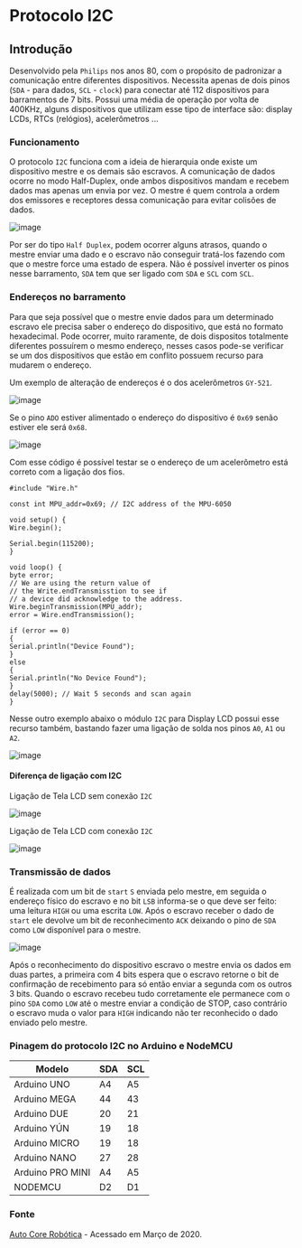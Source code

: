 # Protocolo I2C  

## Introdução

Desenvolvido pela `Philips` nos anos 80,  com o propósito de padronizar a comunicação entre diferentes dispositivos. Necessita apenas de dois pinos (`SDA` - para dados, `SCL` - `clock`) para conectar até 112 dispositivos para barramentos de 7 bits. Possui uma média de operação por volta de 400KHz, alguns dispositivos que utilizam esse tipo de interface são: display LCDs, RTCs (relógios), acelerômetros ...

### Funcionamento

O protocolo `I2C` funciona com a ideia de hierarquia onde existe um dispositivo mestre e os demais são escravos. A comunicação de dados ocorre no modo Half-Duplex, onde ambos dispositivos mandam e recebem dados mas apenas um envia por vez. O mestre é quem controla a ordem dos emissores e receptores dessa comunicação para evitar colisões de dados.

![image](https://user-images.githubusercontent.com/22710963/76994427-1bdaf280-692d-11ea-9c8b-17a251de3d41.png)

 Por ser do tipo `Half Duplex`, podem ocorrer alguns atrasos, quando o mestre enviar uma dado e o escravo não conseguir tratá-los fazendo com que o mestre force uma estado de espera. Não é possível inverter os pinos nesse barramento, `SDA` tem que ser ligado com `SDA` e `SCL` com `SCL`.

### Endereços no barramento

Para que seja possível que o mestre envie dados para um determinado escravo ele precisa saber o endereço do dispositivo, que está no formato hexadecimal. Pode ocorrer, muito raramente, de dois dispositos totalmente diferentes possuírem o mesmo endereço, nesses casos pode-se verificar se um dos dispositivos que estão em conflito possuem recurso para mudarem o endereço.

Um exemplo de alteração de endereços é o dos acelerômetros `GY-521`.

![image](https://user-images.githubusercontent.com/22710963/79520562-8ca92380-802d-11ea-8e24-e6dd1e45c5f7.png)

Se o pino `ADO` estiver alimentado o endereço do dispositivo é `0x69` senão estiver ele será `0x68`.

![image](https://user-images.githubusercontent.com/22710963/79519760-24594280-802b-11ea-9c6d-3109892b7245.png)

Com esse código é possível testar se o endereço de um acelerômetro está correto com a ligação dos fios.

```
#include "Wire.h"

const int MPU_addr=0x69; // I2C address of the MPU-6050

void setup() {
Wire.begin();

Serial.begin(115200);
}

void loop() {
byte error;
// We are using the return value of
// the Write.endTransmisstion to see if
// a device did acknowledge to the address.
Wire.beginTransmission(MPU_addr);
error = Wire.endTransmission();

if (error == 0)
{
Serial.println("Device Found");
}
else
{
Serial.println("No Device Found");
}
delay(5000); // Wait 5 seconds and scan again
}

```

Nesse outro exemplo abaixo o módulo `I2C` para Display LCD possui esse recurso também, bastando fazer uma ligação de solda nos pinos `A0`, `A1` ou `A2`.

![image](https://user-images.githubusercontent.com/22710963/79517081-8615ae80-8023-11ea-8ea9-feefc6d5cd8f.png)


#### Diferença de ligação com I2C

Ligação de Tela LCD sem conexão `I2C`

![image](https://user-images.githubusercontent.com/22710963/79517369-5e731600-8024-11ea-9362-c47e6b824213.png)

Ligação de Tela LCD com conexão `I2C`

![image](https://user-images.githubusercontent.com/22710963/79517399-75196d00-8024-11ea-92dd-3d06dce1e55d.png)

### Transmissão de dados

É realizada com um bit de `start` `S` enviada pelo mestre, em seguida o endereço físico do escravo e no bit `LSB` informa-se o que deve ser feito: uma leitura `HIGH` ou uma escrita `LOW`. Após o escravo receber o dado de `start` ele devolve um bit de reconhecimento `ACK` deixando o pino de `SDA` como `LOW` disponível para o mestre.

![image](https://user-images.githubusercontent.com/22710963/76998072-344e0b80-6933-11ea-91ec-cec615d8c269.png)

Após o reconhecimento do dispositivo escravo o mestre envia os dados em duas partes, a primeira com 4 bits espera que o escravo retorne o bit de confirmação de recebimento para só então enviar a segunda com os outros 3 bits. Quando o escravo recebeu tudo corretamente ele permanece com o pino `SDA` como `LOW` até o mestre enviar a condição de STOP, caso contrário o escravo muda o valor para `HIGH` indicando não ter reconhecido o dado enviado pelo mestre.  

### Pinagem do protocolo I2C no Arduino e NodeMCU

|         Modelo     | SDA | SCL |
| -------------------|-----|-----|
|     Arduino UNO    |  A4 |  A5 |
|     Arduino MEGA   |  44 |  43 |
|     Arduino DUE    |  20 |  21 |
|     Arduino YÚN    |  19 |  18 |
|     Arduino MICRO  |  19 |  18 |
|    Arduino NANO    |  27 |  28 |
|   Arduino PRO MINI |  A4 |  A5 |
|      NODEMCU       |  D2 |  D1 |

### Fonte

[Auto Core Robótica](http://autocorerobotica.blog.br/conhecendo-o-protocolo-i2c-com-arduino) - Acessado em Março de 2020.
